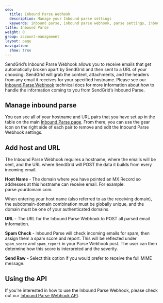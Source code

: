 ```yaml
---
seo:
  title: Inbound Parse Webhook
  description: Manage your Inbound parse settings
  keywords: inbound parse, inbound parse webhook, parse settings, inbound parse settings
title: Inbound Parse
weight: 0
group: account-management
layout: page
navigation:
  show: true
---
```


SendGrid’s Inbound Parse Webhook allows you to receive emails that get automatically broken apart by SendGrid and then sent to a URL of your choosing. SendGrid will grab the content, attachments, and the headers from any email it receives for your specified hostname. Please see our [Inbound Parse Webhook]({{root_url}}/for-developers/parsing-email/setting-up-the-inbound-parse-webhook/) technical docs for more information about how to handle the information coming to you from SendGrid’s Inbound Parse.

## 	Manage inbound parse

You can see all of your hostname and URL pairs that you have set up in the table on the main [Inbound Parse page](https://app.sendgrid.com/settings/parse). From there, you can use the gear icon on the right side of each pair to remove and edit the Inbound Parse Webhook settings.

## 	Add host and URL

The Inbound Parse Webhook requires a hostname, where the emails will be sent, and the URL where SendGrid will POST the data it builds from every incoming email.

**Host Name** - The domain where you have pointed an MX Record so addresses at this hostname can receive email. For example: parse.yourdomain.com.

When entering your host name (also referred to as the receiving domain), the subdomain-domain combination must be globally unique, and the domain must be one of your authenticated domains.

**URL** - The URL for the Inbound Parse Webhook to POST all parsed email information.

**Spam Check** - Inbound Parse will check incoming emails for spam, then assign them a spam score and report. This will be reflected under `spam_score` and `spam_report` in your Parse Webhook post. The user can then determine how this score is interpreted and the severity.

**Send Raw** - Select this option if you would prefer to receive the full MIME message.

## 	Using the API

If you're interested in how to use the Inbound Parse Webhook, please check out our [Inbound Parse Webhook API](https://sendgrid.api-docs.io/v3.0/settings-inbound-parse/).
